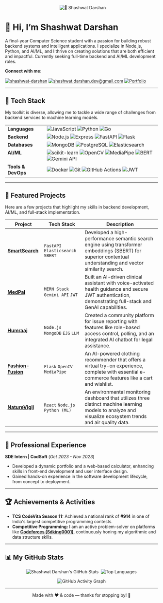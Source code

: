 <div align="center">
  <img src="https://github.com/Shashwat-Darshan/Shashwat-Darshan/blob/main/header.gif" alt="👋 Shashwat Darshan">
</div>

# 👋 Hi, I’m Shashwat Darshan

A final-year Computer Science student with a passion for building robust backend systems and intelligent applications. I specialize in Node.js, Python, and AI/ML, and I thrive on creating solutions that are both efficient and impactful. Currently seeking full-time backend and AI/ML development roles.

**Connect with me:**
<p align="left">
  <a href="https://linkedin.com/in/shashwat-darshan-b183b7260" target="blank"><img align="center" src="https://img.shields.io/badge/LinkedIn-0A66C2?style=flat&logo=linkedin&logoColor=white" alt="shashwat-darshan"/></a>
  <a href="mailto:shashwat.darshan.dev@gmail.com"><img align="center" src="https://img.shields.io/badge/Email-D14836?style=flat&logo=gmail&logoColor=white" alt="shashwat.darshan.dev@gmail.com"/></a>
  <a href="https://shashwat-darshan-portfolio-v2.vercel.app/" target="blank"><img align="center" src="https://img.shields.io/badge/Portfolio-252525?style=flat&logo=Vercel&logoColor=white" alt="Portfolio"/></a>
</p>

---

## 🧠 Tech Stack

My toolkit is diverse, allowing me to tackle a wide range of challenges from backend services to machine learning models.

<table>
  <tr>
    <td valign="top"><strong>Languages</strong></td>
    <td>
      <img src="https://img.shields.io/badge/JavaScript-F7DF1E?style=flat&logo=javascript&logoColor=black" alt="JavaScript">
      <img src="https://img.shields.io/badge/Python-3776AB?style=flat&logo=python&logoColor=white" alt="Python">
      <img src="https://img.shields.io/badge/Go-00ADD8?style=flat&logo=go&logoColor=white" alt="Go">
    </td>
  </tr>
  <tr>
    <td valign="top"><strong>Backend</strong></td>
    <td>
      <img src="https://img.shields.io/badge/Node.js-339933?style=flat&logo=node.js&logoColor=white" alt="Node.js">
      <img src="https://img.shields.io/badge/Express-000000?style=flat&logo=express&logoColor=white" alt="Express">
      <img src="https://img.shields.io/badge/FastAPI-009688?style=flat&logo=fastapi&logoColor=white" alt="FastAPI">
      <img src="https://img.shields.io/badge/Flask-000000?style=flat&logo=flask&logoColor=white" alt="Flask">
    </td>
  </tr>
  <tr>
    <td valign="top"><strong>Databases</strong></td>
    <td>
      <img src="https://img.shields.io/badge/MongoDB-47A248?style=flat&logo=mongodb&logoColor=white" alt="MongoDB">
      <img src="https://img.shields.io/badge/PostgreSQL-316192?style=flat&logo=postgresql&logoColor=white" alt="PostgreSQL">
      <img src="https://img.shields.io/badge/Elasticsearch-005571?style=flat&logo=elasticsearch&logoColor=white" alt="Elasticsearch">
    </td>
  </tr>
  <tr>
    <td valign="top"><strong>AI/ML</strong></td>
    <td>
      <img src="https://img.shields.io/badge/scikit--learn-F7931E?style=flat&logo=scikit-learn&logoColor=white" alt="scikit-learn">
      <img src="https://img.shields.io/badge/OpenCV-5C3EE8?style=flat&logo=opencv&logoColor=white" alt="OpenCV">
      <img src="https://img.shields.io/badge/MediaPipe-FF5722?style=flat&logo=mediapipe&logoColor=white" alt="MediaPipe">
      <img src="https://img.shields.io/badge/BERT-000000?style=flat&logo=huggingface&logoColor=white" alt="BERT">
      <img src="https://img.shields.io/badge/Gemini_API-8E44AD?style=flat&logo=google&logoColor=white" alt="Gemini API">
    </td>
  </tr>
    <tr>
    <td valign="top"><strong>Tools & DevOps</strong></td>
    <td>
      <img src="https://img.shields.io/badge/Docker-2496ED?style=flat&logo=docker&logoColor=white" alt="Docker">
      <img src="https://img.shields.io/badge/Git-F05032?style=flat&logo=git&logoColor=white" alt="Git">
      <img src="https://img.shields.io/badge/GitHub_Actions-2088FF?style=flat&logo=github-actions&logoColor=white" alt="GitHub Actions">
      <img src="https://img.shields.io/badge/JWT-000000?style=flat&logo=jsonwebtokens&logoColor=white" alt="JWT">
    </td>
  </tr>
</table>

---

## 🚀 Featured Projects

Here are a few projects that highlight my skills in backend development, AI/ML, and full-stack implementation.

| Project | Tech Stack | Description |
|---|---|---|
| **[SmartSearch](https://github.com/Shashwat-Darshan/SmartSearch)** | `FastAPI` `Elasticsearch` `SBERT` | Developed a high-performance semantic search engine using transformer embeddings (SBERT) for superior contextual understanding and vector similarity search. |
| **[MedPal](https://github.com/Shashwat-Darshan/MedPal)** | `MERN Stack` `Gemini API` `JWT` | Built an AI-driven clinical assistant with voice-activated health guidance and secure JWT authentication, demonstrating full-stack and GenAI capabilities. |
| **[Humraaj](https://github.com/Shashwat-Darshan/Humraaj_Law-Copilot-)** | `Node.js` `MongoDB` `EJS` `LLM`| Created a community platform for issue reporting with features like role-based access control, polling, and an integrated AI chatbot for legal assistance. |
| **[Fashion-Fusion](https://github.com/Shashwat-Darshan/Fashion-Fusion)** | `Flask` `OpenCV` `MediaPipe` | An AI-powered clothing recommender that offers a virtual try-on experience, complete with essential e-commerce features like a cart and wishlist. |
| **[NatureVigil](https://github.com/Shashwat-Darshan/NatureVigil)** | `React` `Node.js` `Python (ML)`| An environmental monitoring dashboard that utilizes three distinct machine learning models to analyze and visualize ecosystem trends and air quality data. |

---

## 💼 Professional Experience

**SDE Intern | CodSoft** (*Oct 2023 - Nov 2023*)
- Developed a dynamic portfolio and a web-based calculator, enhancing skills in front-end development and user interface design.
- Gained hands-on experience in the software development lifecycle, from concept to deployment.

---

## 🏆 Achievements & Activities

- **TCS CodeVita Season 11:** Achieved a national rank of **#914** in one of India's largest competitive programming contests.
- **Competitive Programming:** I am an active problem-solver on platforms like **[Codeforces (Sdking0001)](https://codeforces.com/profile/Sdking0001)**, continuously honing my algorithmic and data structure skills.

---

## 📊 My GitHub Stats

<p align="center">
  <img src="https://github-readme-stats.vercel.app/api?username=Shashwat-Darshan&show_icons=true&theme=radical&rank_icon=github" alt="Shashwat Darshan's GitHub Stats"/>&nbsp;
  <img src="https://github-readme-stats.vercel.app/api/top-langs/?username=Shashwat-Darshan&layout=compact&theme=radical" alt="Top Languages"/>
</p>

<p align="center">
  <img src="https://github-readme-activity-graph.vercel.app/graph?username=Shashwat-Darshan&theme=radical" alt="GitHub Activity Graph"/>
</p>

---

<p align="center">
  Made with ❤️ & code — thanks for stopping by! 🚀
</p>
